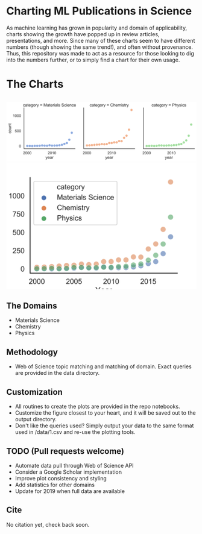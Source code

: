 # Charting ML Publications in Science

As machine learning has grown in popularity and domain of applicability, charts showing the growth have popped up in review articles, presentations, and more.
Since many of these charts seem to have different numbers (though showing the same trend!), and  often without provenance. Thus, this repository was made to act as a resource for those looking to dig into the numbers further, or to simply find a chart for their own usage. 

# The Charts
## 
![All domain grid](./output/1-grid.png)
![All domain overlay](./output/1-all-together.png)

## The Domains
* Materials Science
* Chemistry
* Physics


## Methodology
* Web of Science topic matching and matching of domain. Exact queries are provided in the data directory.

## Customization
* All routines to create the plots are provided in the repo notebooks. 
* Customize the figure closest to your heart, and it will be saved out to the output directory.
* Don't like the queries used? Simply output your data to the same format used in /data/1.csv and re-use the plotting tools.

## TODO (Pull requests welcome)
* Automate data pull through Web of Science API
* Consider a Google Scholar implementation
* Improve plot consistency and styling
* Add statistics for other domains
* Update for 2019 when full data are available

## Cite
No citation yet, check back soon.
